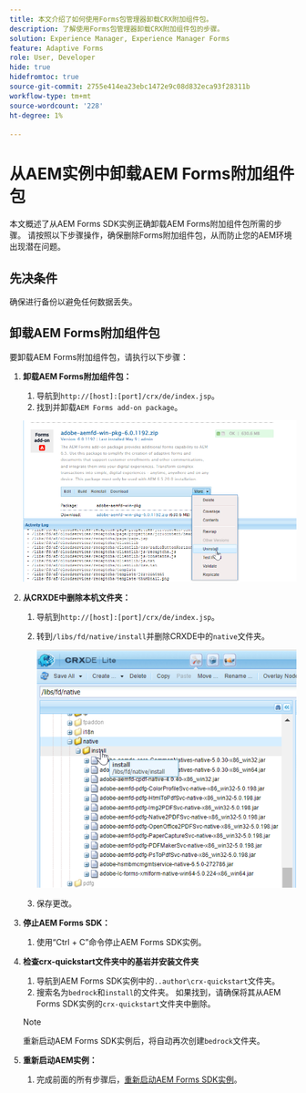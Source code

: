 ```yaml
---
title: 本文介绍了如何使用Forms包管理器卸载CRX附加组件包。
description: 了解使用Forms包管理器卸载CRX附加组件包的步骤。
solution: Experience Manager, Experience Manager Forms
feature: Adaptive Forms
role: User, Developer
hide: true
hidefromtoc: true
source-git-commit: 2755e414ea23ebc1472e9c08d832eca93f28311b
workflow-type: tm+mt
source-wordcount: '228'
ht-degree: 1%

---
```



# 从AEM实例中卸载AEM Forms附加组件包

本文概述了从AEM Forms SDK实例正确卸载AEM Forms附加组件包所需的步骤。 请按照以下步骤操作，确保删除Forms附加组件包，从而防止您的AEM环境出现潜在问题。

## 先决条件

确保进行备份以避免任何数据丢失。

## 卸载AEM Forms附加组件包

要卸载AEM Forms附加组件包，请执行以下步骤：

1. **卸载AEM Forms附加组件包：**
   1. 导航到`http://[host]:[port]/crx/de/index.jsp`。
   1. 找到并卸载`AEM Forms add-on package`。

   ![卸载包](/help/forms/using/assets/uninstall-aem-forms-package.png)

1. **从CRXDE中删除本机文件夹：**
   1. 导航到`http://[host]:[port]/crx/de/index.jsp`。
   1. 转到`/libs/fd/native/install`并删除CRXDE中的`native`文件夹。

      ![从CRX/de中删除本机节点](/help/forms/using/assets/native-install-folder-crxde.png)
   1. 保存更改。

1. **停止AEM Forms SDK：**
   1. 使用“Ctrl + C”命令停止AEM Forms SDK实例。

1. **检查crx-quickstart文件夹中的基岩并安装文件夹**
   1. 导航到AEM Forms SDK实例中的`..author\crx-quickstart`文件夹。
   1. 搜索名为`bedrock`和`install`的文件夹。
如果找到，请确保将其从AEM Forms SDK实例的`crx-quickstart`文件夹中删除。

   >[!NOTE]
   >
   > 重新启动AEM Forms SDK实例后，将自动再次创建`bedrock`文件夹。

1. **重新启动AEM实例：**
   1. 完成前面的所有步骤后，[重新启动AEM Forms SDK实例](/help/forms/using/restart-aem-sdk.md)。




